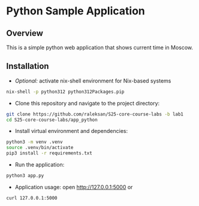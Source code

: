 # Python Sample Application

## Overview

This is a simple python web application that shows current time in Moscow.

## Installation

- _Optional:_ activate nix-shell environment for Nix-based systems

```bash
nix-shell -p python312 python312Packages.pip
```

- Clone this repository and navigate to the project directory:

```bash
git clone https://github.com/raleksan/S25-core-course-labs -b lab1
cd S25-core-course-labs/app_python
```

- Install virtual environment and dependencies:

```bash
python3 -m venv .venv
source .venv/bin/activate
pip3 install -r requirements.txt
```

- Run the application:

```bash
python3 app.py
```

- Application usage: open <http://127.0.0.1:5000> or

```bash
curl 127.0.0.1:5000
```
